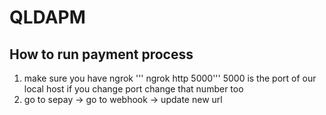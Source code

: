 # QLDAPM

## How to run payment process 
1. make sure you have ngrok 
    ''' ngrok http 5000''' 
5000 is the port of our local host if you change port change that number too
2. go to sepay -> go to webhook -> update new url